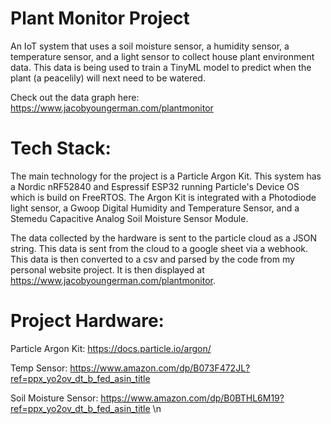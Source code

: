 # Plant Monitor Project

An IoT system that uses a soil moisture sensor, a humidity sensor, a temperature sensor, and a light sensor to collect house plant environment data. This data is being used to train
a TinyML model to predict when the plant (a peacelily) will next need to be watered.

Check out the data graph here: https://www.jacobyoungerman.com/plantmonitor

# Tech Stack:

The main technology for the project is a Particle Argon Kit. This system has a Nordic nRF52840 and Espressif ESP32 running Particle's Device OS which is build on FreeRTOS.
The Argon Kit is integrated with a Photodiode light sensor, a Gwoop Digital Humidity and Temperature Sensor, and a Stemedu Capacitive Analog Soil Moisture Sensor Module.

The data collected by the hardware is sent to the particle cloud as a JSON string. This data is sent from the cloud to a google sheet via a webhook. This data is then converted to a csv and parsed by the code from my 
personal website project. It is then displayed at https://www.jacobyoungerman.com/plantmonitor.

# Project Hardware:

Particle Argon Kit: https://docs.particle.io/argon/

Temp Sensor: https://www.amazon.com/dp/B073F472JL?ref=ppx_yo2ov_dt_b_fed_asin_title

Soil Moisture Sensor: https://www.amazon.com/dp/B0BTHL6M19?ref=ppx_yo2ov_dt_b_fed_asin_title \n

